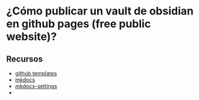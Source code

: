 # ¿Cómo publicar un vault de obsidian en github pages (free public website)?


## Recursos
- [github templates](https://github.com/Jackiexiao/foam-mkdocs-template)
- [mkdocs](https://squidfunk.github.io/mkdocs-material/getting-started/)
- [mkdocs-settings](https://www.mkdocs.org/user-guide/configuration/)
- 